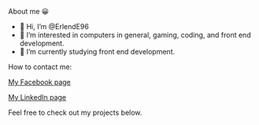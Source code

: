 About me 😀


- 👋 Hi, I’m @ErlendE96
- 👀 I’m interested in computers in general, gaming, coding, and front end development.
- 🌱 I’m currently studying front end development.

How to contact me:

[My Facebook page](https://www.facebook.com/erlend.espe/)

[My LinkedIn page](https://www.linkedin.com/mwlite/in/erlend-espe-3852b724a)

Feel free to check out my projects below.

<!---
ErlendE96/ErlendE96 is a ✨ special ✨ repository because its `README.md` (this file) appears on your GitHub profile.
You can click the Preview link to take a look at your changes.
--->

